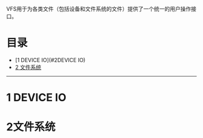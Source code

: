 VFS用于为各类文件（包括设备和文件系统的文件）提供了一个统一的用户操作接口。

# 目录
  * [1 DEVICE IO](#2DEVICE IO)
  * [2 文件系统](#2文件系统)
------
# 1 DEVICE IO

# 2文件系统